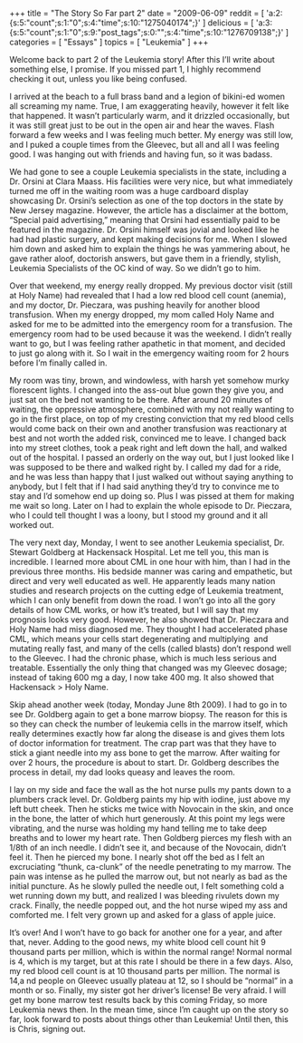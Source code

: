 +++
title = "The Story So Far part 2"
date = "2009-06-09"
reddit = [ 'a:2:{s:5:"count";s:1:"0";s:4:"time";s:10:"1275040174";}' ]
delicious = [ 'a:3:{s:5:"count";s:1:"0";s:9:"post_tags";s:0:"";s:4:"time";s:10:"1276709138";}' ]
categories = [ "Essays" ]
topics = [ "Leukemia" ]
+++

Welcome back to part 2 of the Leukemia story! After this I&#8217;ll write about something else, I promise.<!--more--> If you missed part 1, I highly recommend checking it out, unless you like being confused.

I arrived at the beach to a full brass band and a legion of bikini-ed women all screaming my name. True, I am exaggerating heavily, however it felt like that happened. It wasn&#8217;t particularly warm, and it drizzled occasionally, but it was still great just to be out in the open air and hear the waves. Flash forward a few weeks and I was feeling much better. My energy was still low, and I puked a couple times from the Gleevec, but all and all I was feeling good. I was hanging out with friends and having fun, so it was badass.

We had gone to see a couple Leukemia specialists in the state, including a Dr. Orsini at Clara Maass. His facilities were very nice, but what immediately turned me off in the waiting room was a huge cardboard display showcasing Dr. Orsini&#8217;s selection as one of the top doctors in the state by New Jersey magazine. However, the article has a disclaimer at the bottom, &#8220;Special paid advertising,&#8221; meaning that Orsini had essentially paid to be featured in the magazine. Dr. Orsini himself was jovial and looked like he had had plastic surgery, and kept making decisions for me. When I slowed him down and asked him to explain the things he was yammering about, he gave rather aloof, doctorish answers, but gave them in a friendly, stylish, Leukemia Specialists of the OC kind of way. So we didn&#8217;t go to him.

Over that weekend, my energy really dropped. My previous doctor visit (still at Holy Name) had revealed that I had a low red blood cell count (anemia), and my doctor, Dr. Pieczara, was pushing heavily for another blood transfusion. When my energy dropped, my mom called Holy Name and asked for me to be admitted into the emergency room for a transfusion. The emergency room had to be used because it was the weekend. I didn&#8217;t really want to go, but I was feeling rather apathetic in that moment, and decided to just go along with it. So I wait in the emergency waiting room for 2 hours before I&#8217;m finally called in.

My room was tiny, brown, and windowless, with harsh yet somehow murky florescent lights. I changed into the ass-out blue gown they give you, and just sat on the bed not wanting to be there. After around 20 minutes of waiting, the oppressive atmosphere, combined with my not really wanting to go in the first place, on top of my cresting conviction that my red blood cells would come back on their own and another transfusion was reactionary at best and not worth the added risk, convinced me to leave. I changed back into my street clothes, took a peak right and left down the hall, and walked out of the hospital. I passed an orderly on the way out, but I just looked like I was supposed to be there and walked right by. I called my dad for a ride, and he was less than happy that I just walked out without saying anything to anybody, but I felt that if I had said anything they&#8217;d try to convince me to stay and I&#8217;d somehow end up doing so. Plus I was pissed at them for making me wait so long. Later on I had to explain the whole episode to Dr. Pieczara, who I could tell thought I was a loony, but I stood my ground and it all worked out.

The very next day, Monday, I went to see another Leukemia specialist, Dr. Stewart Goldberg at Hackensack Hospital. Let me tell you, this man is incredible. I learned more about CML in one hour with him, than I had in the previous three months. His bedside manner was caring and empathetic, but direct and very well educated as well. He apparently leads many nation studies and research projects on the cutting edge of Leukemia treatment, which I can only benefit from down the road. I won&#8217;t go into all the gory details of how CML works, or how it&#8217;s treated, but I will say that my prognosis looks very good. However, he also showed that Dr. Pieczara and Holy Name had miss diagnosed me. They thought I had accelerated phase CML, which means your cells start degenerating and multiplying  and mutating really fast, and many of the cells (called blasts) don&#8217;t respond well to the Gleevec. I had the chronic phase, which is much less serious and treatable. Essentially the only thing that changed was my Gleevec dosage; instead of taking 600 mg a day, I now take 400 mg. It also showed that Hackensack > Holy Name.

Skip ahead another week (today, Monday June 8th 2009). I had to go in to see Dr. Goldberg again to get a bone marrow biopsy. The reason for this is so they can check the number of leukemia cells in the marrow itself, which really determines exactly how far along the disease is and gives them lots of doctor information for treatment. The crap part was that they have to stick a giant needle into my ass bone to get the marrow. After waiting for over 2 hours, the procedure is about to start. Dr. Goldberg describes the process in detail, my dad looks queasy and leaves the room.

I lay on my side and face the wall as the hot nurse pulls my pants down to a plumbers crack level. Dr. Goldberg paints my hip with iodine, just above my left butt cheek. Then he sticks me twice with Novocain in the skin, and once in the bone, the latter of which hurt generously. At this point my legs were vibrating, and the nurse was holding my hand telling me to take deep breaths and to lower my heart rate. Then Goldberg pierces my flesh with an 1/8th of an inch needle. I didn&#8217;t see it, and because of the Novocain, didn&#8217;t feel it. Then he pierced my bone. I nearly shot off the bed as I felt an excruciating &#8220;thunk, ca-clunk&#8221; of the needle penetrating to my marrow. The pain was intense as he pulled the marrow out, but not nearly as bad as the initial puncture. As he slowly pulled the needle out, I felt something cold a wet running down my butt, and realized I was bleeding rivulets down my crack. Finally, the needle popped out, and the hot nurse wiped my ass and comforted me. I felt very grown up and asked for a glass of apple juice.

It&#8217;s over! And I won&#8217;t have to go back for another one for a year, and after that, never. Adding to the good news, my white blood cell count hit 9 thousand parts per million, which is within the normal range! Normal normal is 4, which is my target, but at this rate I should be there in a few days. Also, my red blood cell count is at 10 thousand parts per million. The normal is 14,a nd people on Gleevec usually plateau at 12, so I should be &#8220;normal&#8221; in a month or so. Finally, my sister got her driver&#8217;s license! Be very afraid. I will get my bone marrow test results back by this coming Friday, so more Leukemia news then. In the mean time, since I&#8217;m caught up on the story so far, look forward to posts about things other than Leukemia! Until then, this is Chris, signing out.
